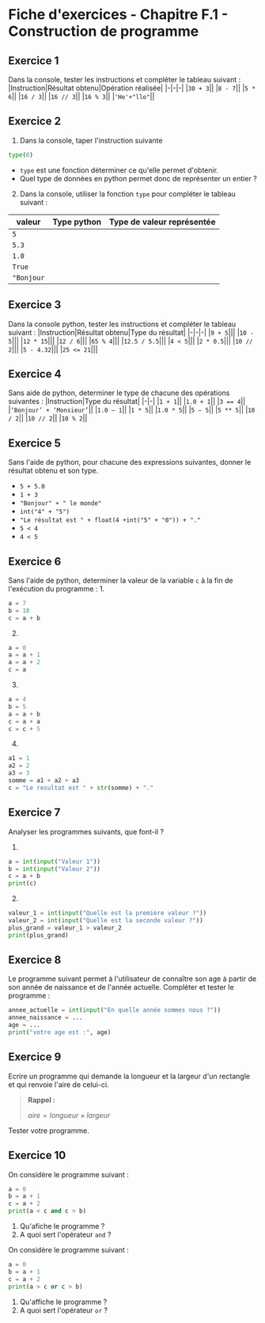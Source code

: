 #  Fiche d'exercices - **Chapitre F.1 - Construction de programme**

## Exercice 1
Dans la console, tester les instructions et compléter le tableau suivant :
|Instruction|Résultat obtenu|Opération réalisée|
|-|-|-|
|```30 + 3```||
|```8 - 7```||
|```5 * 6```||
|```16 / 3```||
|```16 // 3```||
|```16 % 3```||
|```'He'+"llo"```||

## Exercice 2
1. Dans la console, taper l'instruction suivante
```python
type(0)
```
- ```type``` est une fonction déterminer ce qu'elle permet d'obtenir.
- Quel type de données en python permet donc de représenter un entier ?
2. Dans la console, utiliser la fonction ```type``` pour compléter le tableau suivant :

|valeur|Type python|Type de valeur représentée|
|-|-|-|
|```5```|||
|```5.3```|||
|```1.0```|||
|```True```|||
|```"Bonjour```|||

## Exercice 3
Dans la console python, tester les instructions et compléter le tableau suivant :
|Instruction|Résultat obtenu|Type du résultat|
|-|-|-|
|```9 + 5```|||
|```10 - 5```|||
|```12 * 15```|||
|```12 / 6```|||
|```65 % 4```|||
|```12.5 / 5.5```|||
|```4 < 5```|||
|```2 * 0.5```|||
|```10 // 2```|||
|```5 - 4.32```|||
|```25 <= 21```|||

## Exercice 4
Sans aide de python, determiner le type de chacune des opérations suivantes : 
|Instruction|Type du résultat|
|-|-|
|```1 + 1```||
|```1.0 + 1```||
|```3 == 4```||
|```‘Bonjour’ + ‘Monsieur’```||
|```1.0 – 1```||
|```1 * 5```||
|```1.0 * 5```||
|```5 – 5```||
|```5 ** 5```||
|```10 / 2```||
|```10 // 2```||
|```10 % 2```||

## Exercice 5
Sans l'aide de python, pour chacune des expressions suivantes, donner le résultat obtenu et son type.
- ```5 + 5.0```
- ```1 + 3```
- ```"Bonjour" + " le monde"```
- ```int("4" + "5")```
- ```"Le résultat est " + float(4 +int("5" + "0")) + "."```
- ```5 < 4```
- ```4 < 5```

## Exercice 6
Sans l'aide de python, determiner la valeur de la variable ```c``` à la fin de l'exécution du programme :
1. 
```python
a = 7
b = 10
c = a + b
```

2. 
```python
a = 0
a = a + 1
a = a + 2
c = a
```

3. 
```python
a = 4
b = 5
a = a + b
c = a + a
c = c + 5
```

4. 
```python
a1 = 1
a2 = 2
a3 = 3
somme = a1 + a2 + a3
c = "Le resultat est " + str(somme) + "."
```
## Exercice 7
Analyser les programmes suivants, que font-il ?

1. 
```python
a = int(input("Valeur 1"))
b = int(input("Valeur 2"))
c = a + b
print(c)
```

2. 
```python
valeur_1 = int(input("Quelle est la première valeur ?"))
valeur_2 = int(input("Quelle est la seconde valeur ?"))
plus_grand = valeur_1 > valeur_2
print(plus_grand)
```

## Exercice 8
Le programme suivant permet à l'utilisateur de connaître son age à partir de son année de naissance et de l'année actuelle. Compléter et tester le programme :
```python 
annee_actuelle = int(input("En quelle année sommes nous ?"))
annee_naissance = ...
age = ...
print("votre age est :", age)
```

## Exercice 9
Ecrire un programme qui demande la longueur et la largeur d'un rectangle et qui renvoie l'aire de celui-ci.
>**Rappel :**
>
>$aire = longueur \times largeur$

Tester votre programme.

## Exercice 10
On considère le programme suivant : 
```python
a = 0
b = a + 1
c = a + 2
print(a < c and c > b)
```

1. Qu'afiche le programme ?
2. A quoi sert l'opérateur ```and``` ?

On considère le programme suivant : 
```python
a = 0
b = a + 1
c = a + 2
print(a > c or c > b)
```
1. Qu'affiche le programme ?
2. A quoi sert l'opérateur ```or``` ?